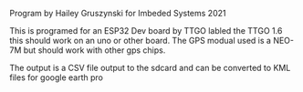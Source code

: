 Program by Hailey Gruszynski for Imbeded Systems 2021

This is programed for an ESP32 Dev board by TTGO labled the TTGO 1.6 this should work on an uno or other board.
The GPS modual used is a NEO-7M but should work with other gps chips. 

The output is a CSV file output to the sdcard and can be converted to KML files for google earth pro
